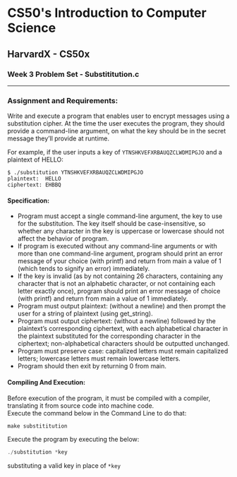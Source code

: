 # CS50's Introduction to Computer Science
## HarvardX - CS50x
### Week 3 Problem Set - Substititution.c
<hr>


### Assignment and Requirements:
Write and execute a program that enables user to encrypt messages using a substitution cipher. At the time the user executes the program, they should provide a command-line argument, on what the key should be in the secret message they’ll provide at runtime.

For example, if the user inputs a key of ```YTNSHKVEFXRBAUQZCLWDMIPGJO``` and a plaintext of HELLO:

```
$ ./substitution YTNSHKVEFXRBAUQZCLWDMIPGJO
plaintext:  HELLO
ciphertext: EHBBQ
```

#### Specification:

- Program must accept a single command-line argument, the key to use for the substitution. The key itself should be case-insensitive, so whether any character in the key is uppercase or lowercase should not affect the behavior of program.
- If program is executed without any command-line arguments or with more than one command-line argument, program should print an error message of your choice (with printf) and return from main a value of 1 (which tends to signify an error) immediately.
- If the key is invalid (as by not containing 26 characters, containing any character that is not an alphabetic character, or not containing each letter exactly once), program should print an error message of choice (with printf) and return from main a value of 1 immediately.
- Program must output plaintext: (without a newline) and then prompt the user for a string of plaintext (using get_string).
- Program must output ciphertext: (without a newline) followed by the plaintext’s corresponding ciphertext, with each alphabetical character in the plaintext substituted for the corresponding character in the ciphertext; non-alphabetical characters should be outputted unchanged.
- Program must preserve case: capitalized letters must remain capitalized letters; lowercase letters must remain lowercase letters.
- Program should then exit by returning 0 from main.

#### Compiling And Execution:

Before execution of the program, it must be compiled with a compiler, translating it from source code into machine code.\
Execute the command below in the Command Line to do that:

```C
make substititution
```

Execute the program by executing the below:
```C
./substitution *key
```
substituting a valid key in place of ```*key```
